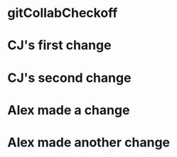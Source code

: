 # gitCollabCheckoff

# CJ's first change

# CJ's second change
# Alex made a change

# Alex made another change
